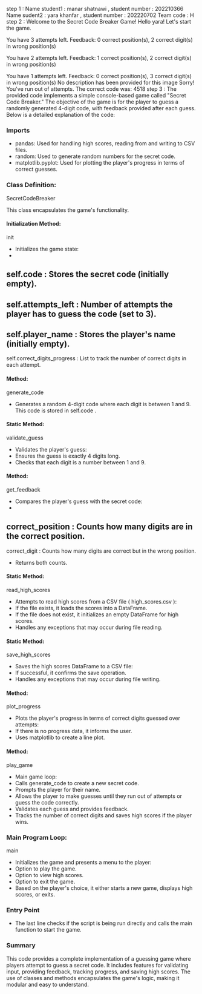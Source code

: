 step 1 : 
Name student1 : manar shatnawi , student number : 202210366
Name sudent2 : yara khanfar , student number : 202220702
Team code : H 
step 2 : 
Welcome to the Secret Code Breaker Game!
Hello yara! Let's start the game.

You have 3 attempts left.
Feedback: 0 correct position(s), 2 correct digit(s) in wrong position(s)

You have 2 attempts left.
Feedback: 1 correct position(s), 2 correct digit(s) in wrong position(s)

You have 1 attempts left.
Feedback: 0 correct position(s), 3 correct digit(s) in wrong position(s)
No description has been provided for this image
Sorry! You've run out of attempts. The correct code was: 4518
step 3 : 
The provided code implements a simple console-based game called "Secret Code Breaker." The objective of the game is for the player to guess a randomly generated 4-digit code, with feedback provided after each guess. Below is a detailed explanation of the code:

### Imports
- pandas: Used for handling high scores, reading from and writing to CSV files.
- random: Used to generate random numbers for the secret code.
- matplotlib.pyplot: Used for plotting the player's progress in terms of correct guesses.

### Class Definition:
SecretCodeBreaker

This class encapsulates the game's functionality.

#### Initialization Method:
init

- Initializes the game state:
-
self.code
: Stores the secret code (initially empty).
-
self.attempts_left
: Number of attempts the player has to guess the code (set to 3).
-
self.player_name
: Stores the player's name (initially empty).
-
self.correct_digits_progress
: List to track the number of correct digits in each attempt.

#### Method:
generate_code

- Generates a random 4-digit code where each digit is between 1 and 9. This code is stored in
self.code
.

#### Static Method:
validate_guess

- Validates the player's guess:
- Ensures the guess is exactly 4 digits long.
- Checks that each digit is a number between 1 and 9.

#### Method:
get_feedback

- Compares the player's guess with the secret code:
-
correct_position
: Counts how many digits are in the correct position.
-
correct_digit
: Counts how many digits are correct but in the wrong position.
- Returns both counts.

#### Static Method:
read_high_scores

- Attempts to read high scores from a CSV file (
high_scores.csv
):
- If the file exists, it loads the scores into a DataFrame.
- If the file does not exist, it initializes an empty DataFrame for high scores.
- Handles any exceptions that may occur during file reading.

#### Static Method:
save_high_scores

- Saves the high scores DataFrame to a CSV file:
- If successful, it confirms the save operation.
- Handles any exceptions that may occur during file writing.

#### Method:
plot_progress

- Plots the player's progress in terms of correct digits guessed over attempts:
- If there is no progress data, it informs the user.
- Uses matplotlib to create a line plot.

#### Method:
play_game

- Main game loop:
- Calls
generate_code
to create a new secret code.
- Prompts the player for their name.
- Allows the player to make guesses until they run out of attempts or guess the code correctly.
- Validates each guess and provides feedback.
- Tracks the number of correct digits and saves high scores if the player wins.

### Main Program Loop:
main

- Initializes the game and presents a menu to the player:
- Option to play the game.
- Option to view high scores.
- Option to exit the game.
- Based on the player's choice, it either starts a new game, displays high scores, or exits.

### Entry Point
- The last line checks if the script is being run directly and calls the
main
function to start the game.

### Summary
This code provides a complete implementation of a guessing game where players attempt to guess a secret code. It includes features for validating input, providing feedback, tracking progress, and saving high scores. The use of classes and methods encapsulates the game's logic, making it modular and easy to understand.
